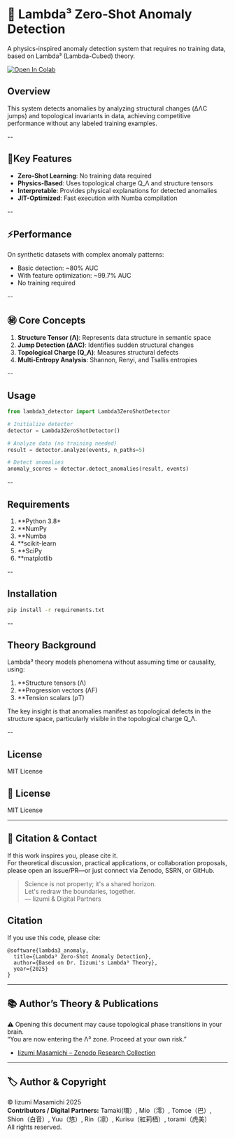 # 📕 Lambda³ Zero-Shot Anomaly Detection

A physics-inspired anomaly detection system that requires no training data, based on Lambda³ (Lambda-Cubed) theory.

[![Open In Colab](https://colab.research.google.com/assets/colab-badge.svg)](https://colab.research.google.com/github/miosync-masa/Lambda_inverse_problem/blob/main/examples/lambda3_demo.ipynb)

## Overview

This system detects anomalies by analyzing structural changes (ΔΛC jumps) and topological invariants in data, achieving competitive performance without any labeled training examples.

--
## 🔑Key Features

- **Zero-Shot Learning**: No training data required
- **Physics-Based**: Uses topological charge Q_Λ and structure tensors
- **Interpretable**: Provides physical explanations for detected anomalies
- **JIT-Optimized**: Fast execution with Numba compilation

--
## ⚡️Performance

On synthetic datasets with complex anomaly patterns:
- Basic detection: ~80% AUC
- With feature optimization: ~99.7% AUC
- No training required

--
## ㊙️ Core Concepts　

1. **Structure Tensor (Λ)**: Represents data structure in semantic space
2. **Jump Detection (ΔΛC)**: Identifies sudden structural changes
3. **Topological Charge (Q_Λ)**: Measures structural defects
4. **Multi-Entropy Analysis**: Shannon, Renyi, and Tsallis entropies

--
## Usage

```python
from lambda3_detector import Lambda3ZeroShotDetector

# Initialize detector
detector = Lambda3ZeroShotDetector()

# Analyze data (no training needed)
result = detector.analyze(events, n_paths=5)

# Detect anomalies
anomaly_scores = detector.detect_anomalies(result, events)
```
--
## Requirements

1. **Python 3.8+
2. **NumPy
3. **Numba
4. **scikit-learn
5. **SciPy
6. **matplotlib
   
--
## Installation

```bash
pip install -r requirements.txt
```
--
## Theory Background

Lambda³ theory models phenomena without assuming time or causality, using:

1. **Structure tensors (Λ)
2. **Progression vectors (ΛF)
3. **Tension scalars (ρT)

The key insight is that anomalies manifest as topological defects in the structure space, particularly visible in the topological charge Q_Λ.

--
## License

MIT License


## 📜 License

MIT License

---

## 🙌 Citation & Contact

If this work inspires you, please cite it.  
For theoretical discussion, practical applications, or collaboration proposals,  
please open an issue/PR—or just connect via Zenodo, SSRN, or GitHub.

> Science is not property; it's a shared horizon.  
> Let's redraw the boundaries, together.  
> — Iizumi & Digital Partners

## Citation
If you use this code, please cite:
```
@software{lambda3_anomaly,
  title={Lambda³ Zero-Shot Anomaly Detection},
  author={Based on Dr. Iizumi's Lambda³ Theory},
  year={2025}
}
```
---

## 📚 Author’s Theory & Publications

⚠️ Opening this document may cause topological phase transitions in your brain.  
“You are now entering the Λ³ zone. Proceed at your own risk.”

- [Iizumi Masamichi – Zenodo Research Collection](https://zenodo.org/search?page=1&size=20&q=Iizumi%20Masamichi)

---
## 🏷️ Author & Copyright

© Iizumi Masamichi 2025  
**Contributors / Digital Partners:** Tamaki(環）, Mio（澪）, Tomoe（巴）, Shion（白音）, Yuu（悠）, Rin（凛）, Kurisu（紅莉栖）, torami（虎美）  
All rights reserved.





